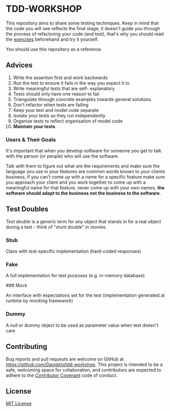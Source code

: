 # TDD-WORKSHOP

This repository aims to share some testing techniques.
Keep in mind that the code you will see reflects the final stage, it doesn't guide
you through the process of refactoring your code (and test), that's why you should
read the [exercises](exercises/) beforehand and try it yourself.

You should use this repository as a reference.


## Advices

1. Write the assertion first and work backwards
2. Run the test to ensure it fails in the way you expect it to
3. Write meaningful tests that are self- explanatory
4. Tests should only have one reason to fail
5. Triangulate through concrete examples towards general solutions
6. Don’t refactor when tests are failing
7. Keep your test and model code separate
8. Isolate your tests so they run independently
9. Organise tests to reflect organisation of model code
10. **Maintain your tests**

### Users & Their Goals

It's important that when you develop software for someone you get to talk with the person (or people) who will use the software.

Talk with them to figure out what are the requirements and make sure the language you use in your features
are common words known to your clients business, if you can't come up with a name for a specific feature make sure
you approach your client and you work together to come up with a meaningful name for that feature,
never come up with your own names, **the software should adapt to the business not the business to the software**.


## Test Doubles

_Test double_ is a generic term for any object that stands in for a real object during a test - think of "stunt double" in movies.

### Stub

Class with test-specific implementation (hard-coded responses)

### Fake

A full implementation for test purposes (e.g. in-memory database)

### Mock

An interface with expectations set for the test (implementation generated at runtime by mocking framework)

### Dummy

A null or dummy object to be used as parameter value when test doesn't care


## Contributing

Bug reports and pull requests are welcome on GitHub at https://github.com/Davidslv/tdd-workshop. This project is intended to be a safe, welcoming space for collaboration, and contributors are expected to adhere to the [Contributor Covenant](contributor-covenant.org) code of conduct.


## License

[MIT License](LICENSE.txt)
